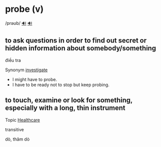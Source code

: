 # probe (v)

/prəʊb/ [🔊](https://www.oxfordlearnersdictionaries.com/media/english/uk_pron/p/pro/probe/probe__gb_1.mp3) [🔊](https://www.oxfordlearnersdictionaries.com/media/english/us_pron/p/pro/probe/probe__us_1.mp3)

## to ask questions in order to find out secret or hidden information about somebody/something

điều tra

Synonym [investigate](../i/investigate-v.md#carefully-examine-the-facts-of-a-situation-an-event-an-crime-etc-to-find-out-the-truth-about-it-or-how-it-happened)

- I might have to probe.
- I have to be ready not to stop but keep probing.

## to touch, examine or look for something, especially with a long, thin instrument

Topic [Healthcare](../topics/healthcare.md#healthcare)

transitive

dò, thăm dò